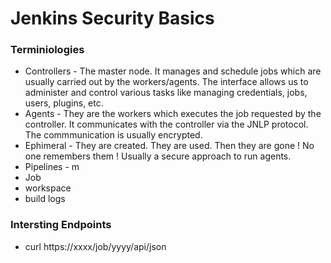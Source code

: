 # Jenkins Security Basics

### Terminiologies

- Controllers - The master node. It manages and schedule jobs which are usually carried out by the workers/agents. The interface allows us to administer and control various tasks like managing credentials, jobs, users, plugins, etc. 
- Agents - They are the workers which executes the job requested by the controller. It communicates with the controller via the JNLP protocol. The commmunication is usually encrypted.
- Ephimeral - They are created. They are used. Then they are gone ! No one remembers them ! Usually a secure approach to run agents.
- Pipelines - m
- Job
- workspace
- build logs



### Intersting Endpoints
- curl https://xxxx/job/yyyy/api/json
